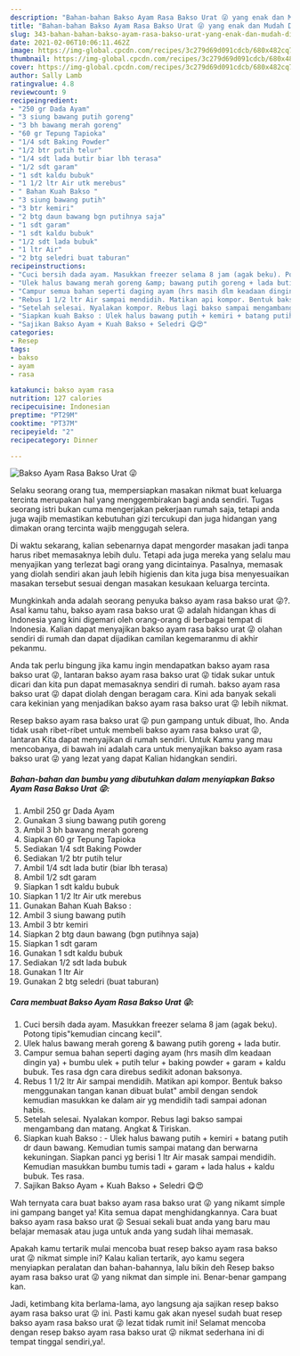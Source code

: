```yaml
---
description: "Bahan-bahan Bakso Ayam Rasa Bakso Urat 😜 yang enak dan Mudah Dibuat"
title: "Bahan-bahan Bakso Ayam Rasa Bakso Urat 😜 yang enak dan Mudah Dibuat"
slug: 343-bahan-bahan-bakso-ayam-rasa-bakso-urat-yang-enak-dan-mudah-dibuat
date: 2021-02-06T10:06:11.462Z
image: https://img-global.cpcdn.com/recipes/3c279d69d091cdcb/680x482cq70/bakso-ayam-rasa-bakso-urat-😜-foto-resep-utama.jpg
thumbnail: https://img-global.cpcdn.com/recipes/3c279d69d091cdcb/680x482cq70/bakso-ayam-rasa-bakso-urat-😜-foto-resep-utama.jpg
cover: https://img-global.cpcdn.com/recipes/3c279d69d091cdcb/680x482cq70/bakso-ayam-rasa-bakso-urat-😜-foto-resep-utama.jpg
author: Sally Lamb
ratingvalue: 4.8
reviewcount: 9
recipeingredient:
- "250 gr Dada Ayam"
- "3 siung bawang putih goreng"
- "3 bh bawang merah goreng"
- "60 gr Tepung Tapioka"
- "1/4 sdt Baking Powder"
- "1/2 btr putih telur"
- "1/4 sdt lada butir biar lbh terasa"
- "1/2 sdt garam"
- "1 sdt kaldu bubuk"
- "1 1/2 ltr Air utk merebus"
- " Bahan Kuah Bakso "
- "3 siung bawang putih"
- "3 btr kemiri"
- "2 btg daun bawang bgn putihnya saja"
- "1 sdt garam"
- "1 sdt kaldu bubuk"
- "1/2 sdt lada bubuk"
- "1 ltr Air"
- "2 btg seledri buat taburan"
recipeinstructions:
- "Cuci bersih dada ayam. Masukkan freezer selama 8 jam (agak beku). Potong tipis&#34;kemudian cincang kecil&#34;."
- "Ulek halus bawang merah goreng &amp; bawang putih goreng + lada butir."
- "Campur semua bahan seperti daging ayam (hrs masih dlm keadaan dingin ya) + bumbu ulek + putih telur + baking powder + garam + kaldu bubuk. Tes rasa dgn cara direbus sedikit adonan baksonya."
- "Rebus 1 1/2 ltr Air sampai mendidih. Matikan api kompor. Bentuk bakso menggunakan tangan kanan dibuat bulat&#34; ambil dengan sendok kemudian masukkan ke dalam air yg mendidih tadi sampai adonan habis."
- "Setelah selesai. Nyalakan kompor. Rebus lagi bakso sampai mengambang dan matang. Angkat &amp; Tiriskan."
- "Siapkan kuah Bakso : Ulek halus bawang putih + kemiri + batang putih dr daun bawang. Kemudian tumis sampai matang dan berwarna kekuningan. Siapkan panci yg berisi 1 ltr Air masak sampai mendidih. Kemudian masukkan bumbu tumis tadi + garam + lada halus + kaldu bubuk. Tes rasa."
- "Sajikan Bakso Ayam + Kuah Bakso + Seledri 😋😍"
categories:
- Resep
tags:
- bakso
- ayam
- rasa

katakunci: bakso ayam rasa 
nutrition: 127 calories
recipecuisine: Indonesian
preptime: "PT29M"
cooktime: "PT37M"
recipeyield: "2"
recipecategory: Dinner

---
```



![Bakso Ayam Rasa Bakso Urat 😜](https://img-global.cpcdn.com/recipes/3c279d69d091cdcb/680x482cq70/bakso-ayam-rasa-bakso-urat-😜-foto-resep-utama.jpg)

Selaku seorang orang tua, mempersiapkan masakan nikmat buat keluarga tercinta merupakan hal yang menggembirakan bagi anda sendiri. Tugas seorang istri bukan cuma mengerjakan pekerjaan rumah saja, tetapi anda juga wajib memastikan kebutuhan gizi tercukupi dan juga hidangan yang dimakan orang tercinta wajib menggugah selera.

Di waktu  sekarang, kalian sebenarnya dapat mengorder masakan jadi tanpa harus ribet memasaknya lebih dulu. Tetapi ada juga mereka yang selalu mau menyajikan yang terlezat bagi orang yang dicintainya. Pasalnya, memasak yang diolah sendiri akan jauh lebih higienis dan kita juga bisa menyesuaikan masakan tersebut sesuai dengan masakan kesukaan keluarga tercinta. 



Mungkinkah anda adalah seorang penyuka bakso ayam rasa bakso urat 😜?. Asal kamu tahu, bakso ayam rasa bakso urat 😜 adalah hidangan khas di Indonesia yang kini digemari oleh orang-orang di berbagai tempat di Indonesia. Kalian dapat menyajikan bakso ayam rasa bakso urat 😜 olahan sendiri di rumah dan dapat dijadikan camilan kegemaranmu di akhir pekanmu.

Anda tak perlu bingung jika kamu ingin mendapatkan bakso ayam rasa bakso urat 😜, lantaran bakso ayam rasa bakso urat 😜 tidak sukar untuk dicari dan kita pun dapat memasaknya sendiri di rumah. bakso ayam rasa bakso urat 😜 dapat diolah dengan beragam cara. Kini ada banyak sekali cara kekinian yang menjadikan bakso ayam rasa bakso urat 😜 lebih nikmat.

Resep bakso ayam rasa bakso urat 😜 pun gampang untuk dibuat, lho. Anda tidak usah ribet-ribet untuk membeli bakso ayam rasa bakso urat 😜, lantaran Kita dapat menyajikan di rumah sendiri. Untuk Kamu yang mau mencobanya, di bawah ini adalah cara untuk menyajikan bakso ayam rasa bakso urat 😜 yang lezat yang dapat Kalian hidangkan sendiri.

<!--inarticleads1-->

##### Bahan-bahan dan bumbu yang dibutuhkan dalam menyiapkan Bakso Ayam Rasa Bakso Urat 😜:

1. Ambil 250 gr Dada Ayam
1. Gunakan 3 siung bawang putih goreng
1. Ambil 3 bh bawang merah goreng
1. Siapkan 60 gr Tepung Tapioka
1. Sediakan 1/4 sdt Baking Powder
1. Sediakan 1/2 btr putih telur
1. Ambil 1/4 sdt lada butir (biar lbh terasa)
1. Ambil 1/2 sdt garam
1. Siapkan 1 sdt kaldu bubuk
1. Siapkan 1 1/2 ltr Air utk merebus
1. Gunakan  Bahan Kuah Bakso :
1. Ambil 3 siung bawang putih
1. Ambil 3 btr kemiri
1. Siapkan 2 btg daun bawang (bgn putihnya saja)
1. Siapkan 1 sdt garam
1. Gunakan 1 sdt kaldu bubuk
1. Sediakan 1/2 sdt lada bubuk
1. Gunakan 1 ltr Air
1. Gunakan 2 btg seledri (buat taburan)




<!--inarticleads2-->

##### Cara membuat Bakso Ayam Rasa Bakso Urat 😜:

1. Cuci bersih dada ayam. Masukkan freezer selama 8 jam (agak beku). Potong tipis&#34;kemudian cincang kecil&#34;.
1. Ulek halus bawang merah goreng &amp; bawang putih goreng + lada butir.
1. Campur semua bahan seperti daging ayam (hrs masih dlm keadaan dingin ya) + bumbu ulek + putih telur + baking powder + garam + kaldu bubuk. Tes rasa dgn cara direbus sedikit adonan baksonya.
1. Rebus 1 1/2 ltr Air sampai mendidih. Matikan api kompor. Bentuk bakso menggunakan tangan kanan dibuat bulat&#34; ambil dengan sendok kemudian masukkan ke dalam air yg mendidih tadi sampai adonan habis.
1. Setelah selesai. Nyalakan kompor. Rebus lagi bakso sampai mengambang dan matang. Angkat &amp; Tiriskan.
1. Siapkan kuah Bakso : - Ulek halus bawang putih + kemiri + batang putih dr daun bawang. Kemudian tumis sampai matang dan berwarna kekuningan. Siapkan panci yg berisi 1 ltr Air masak sampai mendidih. Kemudian masukkan bumbu tumis tadi + garam + lada halus + kaldu bubuk. Tes rasa.
1. Sajikan Bakso Ayam + Kuah Bakso + Seledri 😋😍




Wah ternyata cara buat bakso ayam rasa bakso urat 😜 yang nikamt simple ini gampang banget ya! Kita semua dapat menghidangkannya. Cara buat bakso ayam rasa bakso urat 😜 Sesuai sekali buat anda yang baru mau belajar memasak atau juga untuk anda yang sudah lihai memasak.

Apakah kamu tertarik mulai mencoba buat resep bakso ayam rasa bakso urat 😜 nikmat simple ini? Kalau kalian tertarik, ayo kamu segera menyiapkan peralatan dan bahan-bahannya, lalu bikin deh Resep bakso ayam rasa bakso urat 😜 yang nikmat dan simple ini. Benar-benar gampang kan. 

Jadi, ketimbang kita berlama-lama, ayo langsung aja sajikan resep bakso ayam rasa bakso urat 😜 ini. Pasti kamu gak akan nyesel sudah buat resep bakso ayam rasa bakso urat 😜 lezat tidak rumit ini! Selamat mencoba dengan resep bakso ayam rasa bakso urat 😜 nikmat sederhana ini di tempat tinggal sendiri,ya!.


